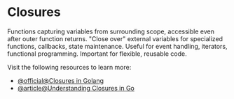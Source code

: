 # Closures

Functions capturing variables from surrounding scope, accessible even after outer function returns. "Close over" external variables for specialized functions, callbacks, state maintenance. Useful for event handling, iterators, functional programming. Important for flexible, reusable code.

Visit the following resources to learn more:

- [@official@Closures in Golang](https://go.dev/tour/moretypes/25)
- [@article@Understanding Closures in Go](https://code101.medium.com/understanding-closures-in-go-encapsulating-state-and-behaviour-558ac3617671)
